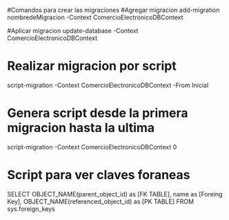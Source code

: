 ﻿#Comandos para crear las migraciones
#Agregar migracion
add-migration nombredeMigracion -Context ComercioElectronicoDBContext

#Aplicar migracion
update-database -Context ComercioElectronicoDBContext

# Realizar migracion por script
script-migration -Context ComercioElectronicoDBContext -From Inicial

# Genera script desde la primera migracion hasta la ultima
script-migration -Context ComercioElectronicoDBContext 0


# Script para ver claves foraneas
SELECT
OBJECT_NAME(parent_object_id) as [FK TABLE], name as [Foreing Key],
OBJECT_NAME(referenced_object_id) as [PK TABLE] FROM sys.foreign_keys

